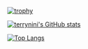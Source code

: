 [![trophy](https://github-profile-trophy.vercel.app/?username=terrynini&theme=onedark)](https://github.com/ryo-ma/github-profile-trophy)

[![terrynini's GitHub stats](https://github-readme-stats.vercel.app/api?username=terrynini&show_icons=true&theme=tokyonight)](https://github.com/anuraghazra/github-readme-stats)

[![Top Langs](https://github-readme-stats.vercel.app/api/top-langs/?username=terrynini&theme=tokyonight)](https://github.com/anuraghazra/github-readme-stats)
